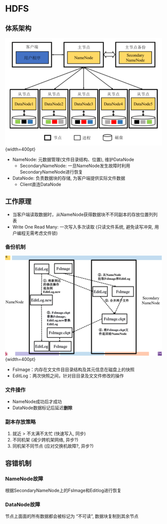 # HDFS

## 体系架构

![HDFS架构](images/hdfs.png){width=400pt}

* NameNode: 元数据管理(文件目录结构、位置), 维护DataNode
  * SecondaryNameNode: 一旦NameNode发生故障时利用SecondaryNameNode进行恢复
* DataNode: 负责数据块的存储, 为客户端提供实际文件数据
  * Client直连DataNode

## 工作原理

* 当客户端读取数据时，从NameNode获得数据块不不同副本的存放位置列列表
* Write One Read Many: 一次写入多次读取 (只读文件系统, 避免读写冲突, 用户编程无需考虑文件锁)

### 备份机制

![备份](images/hdfs-backup.png){width=400pt}

* FsImage：内存在⽂文件⽬目录结构及其元信息在磁盘上的快照
* EditLog：两次快照之间，针对⽬目录及⽂文件修改的操作

### 文件操作

* NameNode成功后才成功
* DataNode数据标记后延迟**删除**

### 副本存放策略

1. 就近 > 不太满不太忙 (快速写入, 同步)
2. 不同机架 (减少跨机架网络, 异步?)
3. 同机架不同节点 (应对交换机故障?, 异步?)

## 容错机制

### NameNode故障

根据SecondaryNameNode上的FsImage和Editlog进行恢复

### DataNode故障

节点上⾯面的所有数据都会被标记为 “不可读”, 数据块复制到其余节点
